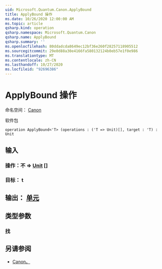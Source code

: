```yaml
---
uid: Microsoft.Quantum.Canon.ApplyBound
title: ApplyBound 操作
ms.date: 10/26/2020 12:00:00 AM
ms.topic: article
qsharp.kind: operation
qsharp.namespace: Microsoft.Quantum.Canon
qsharp.name: ApplyBound
qsharp.summary: ''
ms.openlocfilehash: 80ddadcda8649ec12bf36e260f28257118905512
ms.sourcegitcommit: 29e0d88a30e4166fa580132124b0eb57e1f0e986
ms.translationtype: MT
ms.contentlocale: zh-CN
ms.lasthandoff: 10/27/2020
ms.locfileid: "92696386"
---
```

# <a name="applybound-operation"></a>ApplyBound 操作

命名空间： [Canon](xref:Microsoft.Quantum.Canon)

软件包 [](https://nuget.org/packages/)




```qsharp
operation ApplyBound<'T> (operations : ('T => Unit)[], target : 'T) : Unit
```


## <a name="input"></a>输入

### <a name="operations--t--unit-"></a>操作：不 => [Unit](xref:microsoft.quantum.lang-ref.unit) []




### <a name="target--t"></a>目标： t





## <a name="output--unit"></a>输出： [单元](xref:microsoft.quantum.lang-ref.unit)



## <a name="type-parameters"></a>类型参数

### <a name="t"></a>找



## <a name="see-also"></a>另请参阅

- [Canon。](xref:Microsoft.Quantum.Canon.Bound)